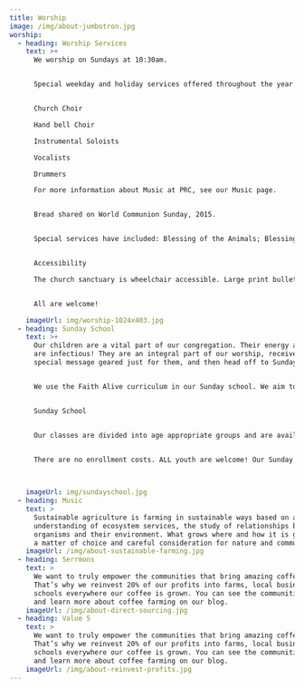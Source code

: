 ```yaml
---
title: Worship
image: /img/about-jumbotron.jpg
worship:
  - heading: Worship Services
    text: >+
      We worship on Sundays at 10:30am.


      Special weekday and holiday services offered throughout the year. We are committed to heart-felt, inspiring, and surprising worship! We honor the traditions of the past and seek to include contemporary elements too. Every month we create a special service with modern music and we celebrate in song regularly with the following:


      Church Choir

      Hand bell Choir

      Instrumental Soloists

      Vocalists

      Drummers

      For more information about Music at PRC, see our Music page.


      Bread shared on World Communion Sunday, 2015.


      Special services have included: Blessing of the Animals; Blessing of the Backpacks; Taize Services, The Transformative Power of Water; and many more. (See our CALENDAR for specifics on all our worship celebrations). Immediately following worship we gather for a hot lunch, coffee, tea, treats and fellowship.


      Accessibility

      The church sanctuary is wheelchair accessible. Large print bulletins are available for the visually impaired and print out sermons are available upon request for the hearing impaired.


      All are welcome!

    imageUrl: img/worship-1024x403.jpg
  - heading: Sunday School
    text: >+
      Our children are a vital part of our congregation. Their energy and wonder
      are infectious! They are an integral part of our worship, receive a
      special message geared just for them, and then head off to Sunday school.


      We use the Faith Alive curriculum in our Sunday school. We aim to create a safe environment where our children can express themselves, as well as question and explore how God fits into their lives.


      Sunday School


      Our classes are divided into age appropriate groups and are available from preschool thru high school. We provide a nursery for infants and toddlers in our Education Wing. Additionally, we offer confirmation classes (generally targeted towards students 15+ years old), so that they can continue to be faithful followers of Jesus.


      There are no enrollment costs. ALL youth are welcome! Our Sunday school runs from Sept-June. Children can join any time.

       

    imageUrl: img/sundayschool.jpg
  - heading: Music
    text: >
      Sustainable agriculture is farming in sustainable ways based on an
      understanding of ecosystem services, the study of relationships between
      organisms and their environment. What grows where and how it is grown are
      a matter of choice and careful consideration for nature and communities.
    imageUrl: /img/about-sustainable-farming.jpg
  - heading: Serrmons
    text: >
      We want to truly empower the communities that bring amazing coffee to you.
      That’s why we reinvest 20% of our profits into farms, local businesses and
      schools everywhere our coffee is grown. You can see the communities grow
      and learn more about coffee farming on our blog.
    imageUrl: /img/about-direct-sourcing.jpg
  - heading: Value 5
    text: >
      We want to truly empower the communities that bring amazing coffee to you.
      That’s why we reinvest 20% of our profits into farms, local businesses and
      schools everywhere our coffee is grown. You can see the communities grow
      and learn more about coffee farming on our blog.
    imageUrl: /img/about-reinvest-profits.jpg
---
```

